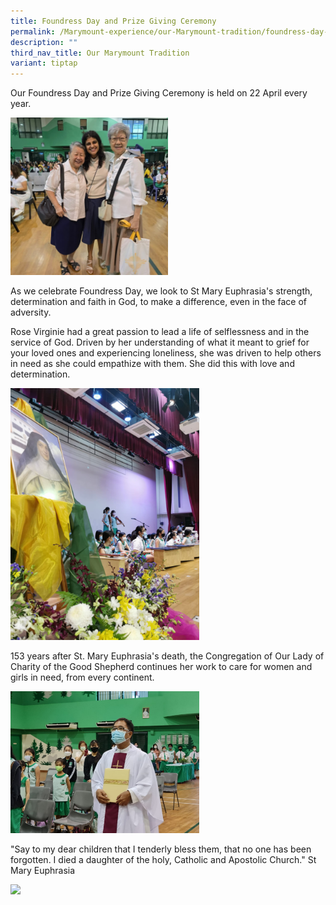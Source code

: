 ```yaml
---
title: Foundress Day and Prize Giving Ceremony
permalink: /Marymount-experience/our-Marymount-tradition/foundress-day-and-prize-giving-ceremony/
description: ""
third_nav_title: Our Marymount Tradition
variant: tiptap
---
```

<p>Our Foundress Day and Prize Giving Ceremony is held on 22 April every
year.</p>
<div class="isomer-image-wrapper">
<img style="width: 50%;" height="auto" width="100%" alt="" src="/images/IMG_20250424_WA0196.jpg">
</div>
<p>As we celebrate Foundress Day, we look to St Mary Euphrasia's strength,
determination and faith in God, to make a difference, even in the face
of adversity.</p>
<p>Rose Virginie had a great passion to lead a life of selflessness and in
the service of God. Driven by her understanding of what it meant to grief
for your loved ones and experiencing loneliness, she was driven to help
others in need as she could empathize with them. She did this with love
and determination.</p>
<div class="isomer-image-wrapper">
<img style="width: 60%;" height="auto" width="100%" src="/images/pg3.jpg">
</div>
<p>153 years after St. Mary Euphrasia's death, the Congregation of Our Lady
of Charity of the Good Shepherd continues her work to care for women and
girls in need, from every continent.</p>
<div class="isomer-image-wrapper">
<img style="width: 60%;" height="auto" width="100%" src="/images/pg4.jpg">
</div>
<p>"Say to my dear children that I tenderly bless them, that no one has been
forgotten. I died a daughter of the holy, Catholic and Apostolic Church."
St Mary Euphrasia</p>
<div class="isomer-image-wrapper">
<img style="width: 60%;" height="auto" width="100%" src="/images/pg2.jpg">
</div>
<p></p>